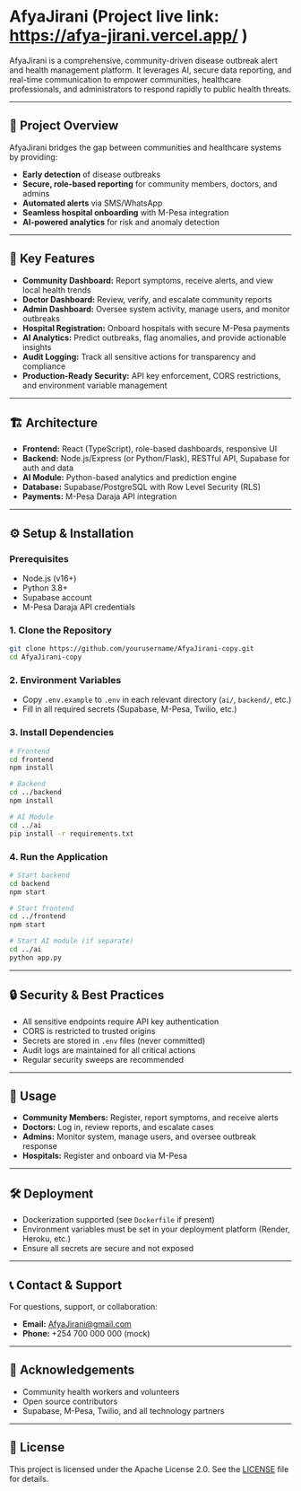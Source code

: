 # AfyaJirani (Project live link: https://afya-jirani.vercel.app/ )

AfyaJirani is a comprehensive, community-driven disease outbreak alert and health management platform. It leverages AI, secure data reporting, and real-time communication to empower communities, healthcare professionals, and administrators to respond rapidly to public health threats.

---

## 🚀 Project Overview
AfyaJirani bridges the gap between communities and healthcare systems by providing:
- **Early detection** of disease outbreaks
- **Secure, role-based reporting** for community members, doctors, and admins
- **Automated alerts** via SMS/WhatsApp
- **Seamless hospital onboarding** with M-Pesa integration
- **AI-powered analytics** for risk and anomaly detection

---

## 🌟 Key Features
- **Community Dashboard:** Report symptoms, receive alerts, and view local health trends
- **Doctor Dashboard:** Review, verify, and escalate community reports
- **Admin Dashboard:** Oversee system activity, manage users, and monitor outbreaks
- **Hospital Registration:** Onboard hospitals with secure M-Pesa payments
- **AI Analytics:** Predict outbreaks, flag anomalies, and provide actionable insights
- **Audit Logging:** Track all sensitive actions for transparency and compliance
- **Production-Ready Security:** API key enforcement, CORS restrictions, and environment variable management

---

## 🏗️ Architecture
- **Frontend:** React (TypeScript), role-based dashboards, responsive UI
- **Backend:** Node.js/Express (or Python/Flask), RESTful API, Supabase for auth and data
- **AI Module:** Python-based analytics and prediction engine
- **Database:** Supabase/PostgreSQL with Row Level Security (RLS)
- **Payments:** M-Pesa Daraja API integration

---

## ⚙️ Setup & Installation

### Prerequisites
- Node.js (v16+)
- Python 3.8+
- Supabase account
- M-Pesa Daraja API credentials

### 1. Clone the Repository
```bash
git clone https://github.com/yourusername/AfyaJirani-copy.git
cd AfyaJirani-copy
```

### 2. Environment Variables
- Copy `.env.example` to `.env` in each relevant directory (`ai/`, `backend/`, etc.)
- Fill in all required secrets (Supabase, M-Pesa, Twilio, etc.)

### 3. Install Dependencies
```bash
# Frontend
cd frontend
npm install

# Backend
cd ../backend
npm install

# AI Module
cd ../ai
pip install -r requirements.txt
```

### 4. Run the Application
```bash
# Start backend
cd backend
npm start

# Start frontend
cd ../frontend
npm start

# Start AI module (if separate)
cd ../ai
python app.py
```

---

## 🔒 Security & Best Practices
- All sensitive endpoints require API key authentication
- CORS is restricted to trusted origins
- Secrets are stored in `.env` files (never committed)
- Audit logs are maintained for all critical actions
- Regular security sweeps are recommended

---

## 📝 Usage
- **Community Members:** Register, report symptoms, and receive alerts
- **Doctors:** Log in, review reports, and escalate cases
- **Admins:** Monitor system, manage users, and oversee outbreak response
- **Hospitals:** Register and onboard via M-Pesa

---

## 🛠️ Deployment
- Dockerization supported (see `Dockerfile` if present)
- Environment variables must be set in your deployment platform (Render, Heroku, etc.)
- Ensure all secrets are secure and not exposed

---

## 📞 Contact & Support
For questions, support, or collaboration:
- **Email:** AfyaJirani@gmail.com
- **Phone:** +254 700 000 000 (mock)

---

## 🙏 Acknowledgements
- Community health workers and volunteers
- Open source contributors
- Supabase, M-Pesa, Twilio, and all technology partners

---

## 📄 License
This project is licensed under the Apache License 2.0. See the [LICENSE](./LICENSE) file for details.

